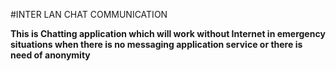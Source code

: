 #INTER LAN CHAT COMMUNICATION

**This is Chatting application which will work without Internet in emergency situations when there is no messaging application service or there is need of anonymity**
